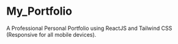 # My_Portfolio
A Professional Personal Portfolio using ReactJS and Tailwind CSS (Responsive for all mobile devices).
